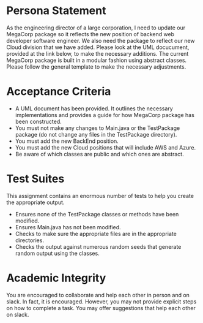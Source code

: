 # Persona Statement

As the engineering director of a large corporation, I need to update our MegaCorp package so it reflects the new position of backend web developer software engineer.  We also need the package to reflect our new Cloud division that we have added.  Please look at the UML docucument, provided at the link below, to make the necessary additions.  The current MegaCorp package is built in a modular fashion using abstract classes.  Please follow the general template to make the necessary adjustments.

# Acceptance Criteria

- A UML document has been provided.  It outlines the necessary implementations and provides a guide for how MegaCorp package has been constructed.
- You must not make any changes to Main.java or the TestPackage package (do not change any files in the TestPackage directory).
- You must add the new BackEnd position.
- You must add the new Cloud positions that will include AWS and Azure.
- Be aware of which classes are public and which ones are abstract.


# Test Suites

This assignment contains an enormous number of tests to help you create the appropriate output. 

- Ensures none of the TestPackage classes or methods have been modified.
- Ensures Main.java has not been modified.
- Checks to make sure the appropriate files are in the appropriate directories.
- Checks the output against numerous random seeds that generate random output using the classes.

# Academic Integrity

You are encouraged to collaborate and help each other in person and on slack.  In fact, it is encouraged.  However, you may not provide explicit steps on how to complete a task. You may offer suggestions that help each other on slack.  
